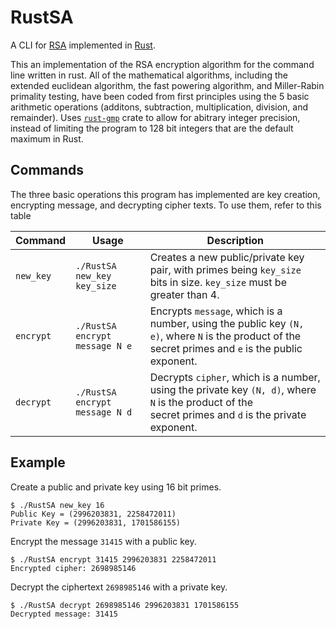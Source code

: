 # RustSA
A CLI for [RSA](https://en.wikipedia.org/wiki/RSA_(cryptosystem)) implemented in [Rust](https://www.rust-lang.org/).

This an implementation of the RSA encryption algorithm for the command line written in rust. All of the mathematical algorithms, including the extended euclidean algorithm, the fast powering algorithm, and Miller-Rabin primality testing, have been coded from first principles using the 5 basic arithmetic operations (additons, subtraction, multiplication, division, and remainder). Uses [`rust-gmp`](https://crates.io/crates/rust-gmp) crate to allow for abitrary integer precision, instead of limiting the program to 128 bit integers that are the default maximum in Rust.

## Commands
The three basic operations this program has implemented are key creation, encrypting message, and decrypting cipher texts. To use them, refer to this table

| Command   | Usage                          | Description                                                                                                                                              |
|-----------|--------------------------------|----------------------------------------------------------------------------------------------------------------------------------------------------------|
| `new_key` | `./RustSA new_key key_size`    | Creates a new public/private key pair, with primes being `key_size` bits in size. `key_size` must be greater than 4.                                     |
| `encrypt` | `./RustSA encrypt message N e` | Encrypts `message`, which is a number, using the public key `(N, e)`, where `N` is the product of the<br>secret primes and `e` is the public exponent.   |
| `decrypt` | `./RustSA encrypt message N d` | Decrypts `cipher`, which is a number, using the private key `(N, d)`, where `N` is the product of the <br>secret primes and `d` is the private exponent. |

## Example

Create a public and private key using 16 bit primes.
```
$ ./RustSA new_key 16
Public Key = (2996203831, 2258472011)
Private Key = (2996203831, 1701586155)
```

Encrypt the message `31415` with a public key.
```
$ ./RustSA encrypt 31415 2996203831 2258472011
Encrypted cipher: 2698985146
```

Decrypt the ciphertext `2698985146` with a private key.
```
$ ./RustSA decrypt 2698985146 2996203831 1701586155
Decrypted message: 31415
```
